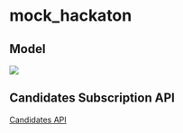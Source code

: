 # mock_hackaton
## Model
<p align="left">
  <img src="https://github.com/Herizoran/mock_hackaton/blob/master/img/model.jpg" />
</p>

## Candidates Subscription API
[Candidates API](https://petstore.swagger.io/?url=https://raw.githubusercontent.com/fenohasinalala/spring_hackaton/dev/candidateAPI.yaml)